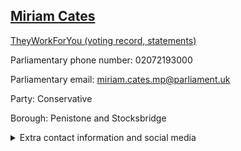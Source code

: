 ## <a href="https://members.parliament.uk/member/4865/contact">Miriam Cates</a>

<a href="https://www.theyworkforyou.com/mp/25897/miriam_cates/penistone_and_stocksbridge">TheyWorkForYou (voting record, statements)</a> 

Parliamentary phone number: 02072193000 

Parliamentary email: miriam.cates.mp@parliament.uk 

Party: Conservative 

Borough: Penistone and Stocksbridge 

<details><summary>Extra contact information and social media</summary> 
<li>Website:</li>
<li>Twitter:</li>
<li>Constituency office phone number:</li>
<li>Constituency office email:</li>
<li>Facebook: https://www.facebook.com/votemiriamcates/</li>
<li>Instagram:</li>
<li>Youtube:</li>
<li>Linkedin:</li>
<li>Government department phone number:</li>
<li>Government department email:</li>
<li>Threads:</li>
<li>Party office phone number:</li>
<li>Party office email:</li>
<li>Tiktok:</li>
</details>